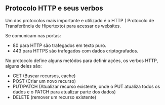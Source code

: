 ## Protocolo HTTP e seus verbos

Um dos protocolos mais importante e utilizado é o HTTP ( Protocolo de Transferência de Hipertexto) para acessar os websites.

Se comunicam nas portas:
 - 80 para HTTP são trafegados em texto puro.
 - 443 para HTTPS são trafegados com dados criptografados.

No protocolo define alguns metódos para definir ações, os verbos HTTP, alguns deles são:

 - GET (Buscar recursos, cache)
 - POST (Criar um novo recurso)
 - PUT/PATCH (Atualizar recurso existente, onde o PUT atualiza todos os dados e o PATCH para atualizar parte dos dados)
 - DELETE (remover um recurso existente)
